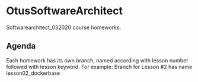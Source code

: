 # OtusSoftwareArchitect
Softwarearchitect_032020 course homeworks.

## Agenda
Each homework has its own branch, named according with lesson number followed with lesson keyword.
For example: Branch for Lesson #2 has name lesson02_dockerbase